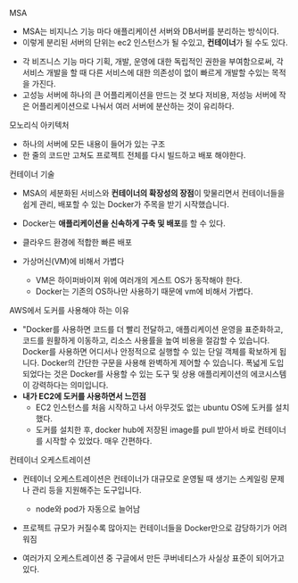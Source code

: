 MSA

* MSA는 비지니스 기능 마다 애플리케이션 서버와 DB서버를 분리하는 방식이다.
* 이렇게 분리된 서버의 단위는 ec2 인스턴스가 될 수있고, **컨테이너**가 될 수도 있다.

- 각 비즈니스 기능 마다 기획, 개발, 운영에 대한 독립적인 권한을 부여함으로써, 각 서비스 개발을 할 때 다른 서비스에 대한 의존성이 없이 빠르게 개발할 수있는 목적을 가진다.
- 고성능 서버에 하나의 큰 어플리케이션을 만드는 것 보다 저비용, 저성능 서버에 작은 어플리케이션으로 나눠서 여러 서버에 분산하는 것이 유리하다.

모노리식 아키텍처

* 하나의 서버에 모든 내용이 들어가 있는 구조
* 한 줄의 코드만 고쳐도 프로젝트 전체를 다시 빌드하고 배포 해야한다.

컨테이너 기술

* MSA의 세분화된 서비스와 **컨테이너의 확장성의 장점**이 맞물리면서 컨테이너들을 쉽게 관리, 배포할 수 있는 Docker가 주목을 받기 시작했습니다.
* Docker는 **애플리케이션을 신속하게 구축 및 배포**를 할 수 있다.
* 클라우드 환경에 적합한 빠른 배포



* 가상머신(VM)에 비해서 가볍다
  * VM은 하이퍼바이져 위에 여러개의 게스트 OS가 동작해야 한다.
  * Docker는 기존의 OS하나만 사용하기 때문에 vm에 비해서 가볍다.



AWS에서 도커를 사용해야 하는 이유

* "Docker를 사용하면 코드를 더 빨리 전달하고, 애플리케이션 운영을 표준화하고, 코드를 원활하게 이동하고, 리소스 사용률을 높여 비용을 절감할 수 있습니다. Docker를 사용하면 어디서나 안정적으로 실행할 수 있는 단일 객체를 확보하게 됩니다. Docker의 간단한 구문을 사용해 완벽하게 제어할 수 있습니다. 폭넓게 도입되었다는 것은 Docker를 사용할 수 있는 도구 및 상용 애플리케이션의 에코시스템이 강력하다는 의미입니다.
* **내가 EC2에 도커를 사용하면서 느낀점**
  * EC2 인스턴스를 처음 시작하고 나서 아무것도 없는 ubuntu OS에 도커를 설치했다.
  * 도커를 설치한 후, docker hub에 저장된 image를 pull 받아서 바로 컨테이너를 시작할 수 있었다. 매우 간편하다.



컨테이너 오케스트레이션

* 컨테이너 오케스트레이션은 컨테이너가 대규모로 운영될 때 생기는 스케일링 문제나 관리 등을 지원해주는 도구입니다.
  * node와 pod가 자동으로 늘어남

* 프로젝트 규모가 커질수록 많아지는 컨테이너들을 Docker만으로 감당하기가 어려워짐
* 여러가지 오케스트레이션 중 구글에서 만든 쿠버네티스가 사실상 표준이 되어가고 있다.





